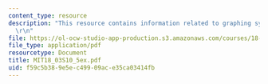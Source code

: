 ```yaml
---
content_type: resource
description: "This resource contains information related to graphing systems. \r\n\
  \r\n"
file: https://ol-ocw-studio-app-production.s3.amazonaws.com/courses/18-03-differential-equations-spring-2010/f59c5b389e5ec49909ace35ca03414fb_MIT18_03S10_5ex.pdf
file_type: application/pdf
resourcetype: Document
title: MIT18_03S10_5ex.pdf
uid: f59c5b38-9e5e-c499-09ac-e35ca03414fb
---
```

